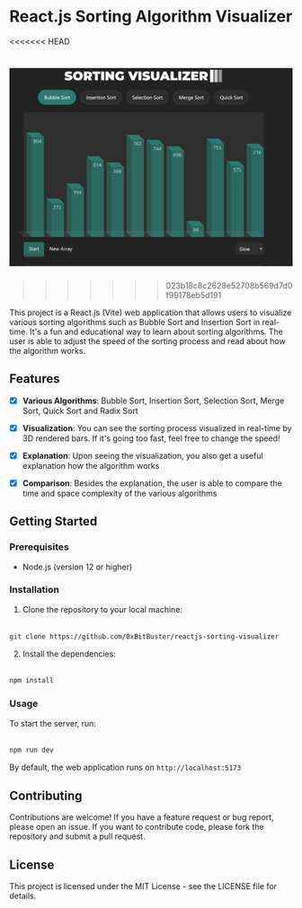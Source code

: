 
# React.js Sorting Algorithm Visualizer
<<<<<<< HEAD

![Showcase Image](image.png)
=======
 
>>>>>>> 023b18c8c2628e52708b569d7d0f99178eb5d191

This project is a React.js (Vite) web application that allows users to visualize various sorting algorithms such as Bubble Sort and Insertion Sort in real-time. It's a fun and educational way to learn about sorting algorithms. The user is able to adjust the speed of the sorting process and read about how the algorithm works.
 

## Features

-  [x]  **Various Algorithms**: Bubble Sort, Insertion Sort, Selection Sort, Merge Sort, Quick Sort and Radix Sort

-  [x]  **Visualization**: You can see the sorting process visualized in real-time by 3D rendered bars. If it's going too fast, feel free to change the speed!

-  [x]  **Explanation**: Upon seeing the visualization, you also get a useful explanation how the algorithm works

-  [x]  **Comparison**: Besides the explanation, the user is able to compare the time and space complexity of the various algorithms


## Getting Started

### Prerequisites

- Node.js (version 12 or higher)
  

### Installation

1. Clone the repository to your local machine:

```bash

git clone https://github.com/0xBitBuster/reactjs-sorting-visualizer

```

2. Install the dependencies:
```bash

npm install

```
  

### Usage

To start the server, run:

```bash

npm run dev

```

By default, the web application runs on `http://localhost:5173`

  

## Contributing

Contributions are welcome! If you have a feature request or bug report, please open an issue. If you want to contribute code, please fork the repository and submit a pull request.

  

## License

This project is licensed under the MIT License - see the LICENSE file for details.
